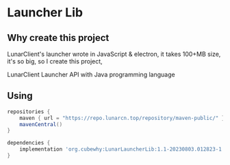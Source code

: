 # Launcher Lib

## Why create this project

LunarClient's launcher wrote in JavaScript & electron, it takes 100+MB size, it's so big, so I create this project,

LunarClient Launcher API with Java programming language

## Using

```groovy
repositories {
    maven { url = "https://repo.lunarcn.top/repository/maven-public/" }
    mavenCentral()
}

dependencies {
    implementation 'org.cubewhy:LunarLauncherLib:1.1-20230803.012823-1'
}
```
